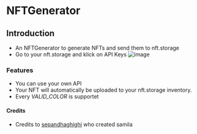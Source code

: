 # NFTGenerator
## Introduction 
- An NFTGenerator to generate NFTs and send them to nft.storage
- Go to your nft.storage and klick on API Keys
![image](https://user-images.githubusercontent.com/96227533/146330973-7a889d48-c9d4-4141-9fe5-3a13f854c7f5.png)

### Features
-  You can use your own API
-  Your NFT will automatically be uploaded to your nft.storage inventory.
-  Every *VALID_COLOR* is supportet

#### Credits
- Credits to [sepandhaghighi](https://github.com/sepandhaghighi) who created samila 


